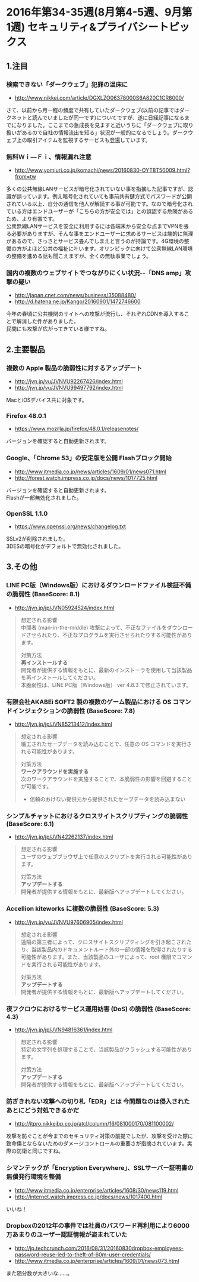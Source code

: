 2016年第34-35週(8月第4-5週、9月第1週) セキュリティ&プライバシートピックス
===

1.注目
---

### 検索できない「ダークウェブ」犯罪の温床に 

+ <http://www.nikkei.com/article/DGXLZO06378000S6A820C1CR8000/>

さて、以前から月一程の頻度で共有していたダークウェブ(以前の記事ではダークネットと読んでいましたが同一です)についてですが、遂に日経記事になるまでになりました。ここまでの急成長を見ますと近いうちに「ダークウェブに取り扱いがあるので自社の情報流出を知る」状況が一般的になるでしょう。ダークウェブ上の取引アイテムを監視するサービスも[登場](https://the01.jp/p0002987/)しています。

### 無料Ｗｉ―Ｆｉ、情報漏れ注意

+ <http://www.yomiuri.co.jp/komachi/news/20160830-OYT8T50009.html?from=tw>

多くの公共無線LANサービスが暗号化されていない事を指摘した記事ですが、認識が誤っています。例え暗号化されていても事前共有鍵方式でパスワードが公開されている以上、自分の通信を他人が解読する事が可能です。なので暗号化されている方はエンドユーザーが「こちらの方が安全では」との誤認する危険があるため、より有害です。  
公衆無線LANサービスを安全に利用するには各端末から安全な点までVPNを張る必要がありますが、そんな事をエンドユーザーに求めるサービスは端的に無理があるので、さっさとサービス畳んでしまえと言うのが持論です。4G環境の整備の方がよほど公共の福祉に叶います。オリンピックに向けて公衆無線LAN環境の整備を進める話も聞こえますが、全くの無駄事業でしょう。

### 国内の複数のウェブサイトでつながりにくい状況--「DNS amp」攻撃の疑い

+ <http://japan.cnet.com/news/business/35088480/>
+ <http://d.hatena.ne.jp/Kango/20160901/1472746600>

今年の春頃に公共機関のサイトへの攻撃が流行し、それぞれCDNを導入することで解消した件がありました。  
民間にも攻撃が広がってきている様ですね。

2.主要製品
---

### 複数の Apple 製品の脆弱性に対するアップデート

+ <http://jvn.jp/vu/JVNVU92267426/index.html>
+ <http://jvn.jp/vu/JVNVU99497792/index.html>

MacとiOSデバイス共に対象です。

### Firefox 48.0.1

+ <https://www.mozilla.jp/firefox/48.0.1/releasenotes/>

バージョンを確認すると自動更新されます。

### Google、「Chrome 53」の安定版を公開 Flashブロック開始

+ <http://www.itmedia.co.jp/news/articles/1609/01/news071.html>
+ <http://forest.watch.impress.co.jp/docs/news/1017725.html>

バージョンを確認すると自動更新されます。  
Flashが一部無効化されました。

### OpenSSL 1.1.0

+ <https://www.openssl.org/news/changelog.txt>

SSLv2が削除されました。  
3DESの暗号化がデフォルトで無効化されました。

3.その他
---

### LINE PC版（Windows版）におけるダウンロードファイル検証不備の脆弱性 (BaseScore: 8.1)

+ <http://jvn.jp/jp/JVN05924524/index.html>
  
> 想定される影響  
> 中間者 (man-in-the-middle) 攻撃によって、不正なファイルをダウンロードさせられたり、不正なプログラムを実行させられたりする可能性があります。  
>   
> 対策方法  
> **再インストールする**  
> 開発者が提供する情報をもとに、最新のインストーラを使用して当該製品を再インストールしてください。  
> 本脆弱性は、LINE PC版（Windows版） ver 4.8.3 で修正されています。  

### 有限会社AKABEi SOFT2 製の複数のゲーム製品における OS コマンドインジェクションの脆弱性 (BaseScore: 7.8)

+ <http://jvn.jp/jp/JVN85213412/index.html>
  
> 想定される影響  
> 細工されたセーブデータを読み込むことで、任意の OS コマンドを実行される可能性があります。  
>   
> 対策方法  
> **ワークアラウンドを実施する**  
> 次のワークアラウンドを実施することで、本脆弱性の影響を回避することが可能です。  
>   
> + 信頼のおけない提供元から提供されたセーブデータを読み込まない  

### シンプルチャットにおけるクロスサイトスクリプティングの脆弱性 (BaseScore: 6.1)

+ <http://jvn.jp/jp/JVN42262137/index.html>
  
> 想定される影響  
> ユーザのウェブブラウザ上で任意のスクリプトを実行される可能性があります。  
>   
> 対策方法  
> **アップデートする**  
> 開発者が提供する情報をもとに、最新版へアップデートしてください。  

### Accellion kiteworks に複数の脆弱性 (BaseScore: 5.3)

+ <http://jvn.jp/vu/JVNVU97606905/index.html>
  
> 想定される影響  
> 遠隔の第三者によって、クロスサイトスクリプティングを引き起こされたり、当該製品内のドキュメントルート外の一部の情報を取得されたりする可能性があります。また、当該製品のユーザによって、root 権限でコマンドを実行される可能性があります。  
>   
> 対策方法  
> **アップデートする**  
> 開発者が提供する情報をもとに、最新版へアップデートしてください。  

### 夜フクロウにおけるサービス運用妨害 (DoS) の脆弱性 (BaseScore: 4.3)

+ <http://jvn.jp/jp/JVN94816361/index.html>
  
> 想定される影響  
> 特定の文字列を処理することで、当該製品がクラッシュする可能性があります。  
>   
> 対策方法  
> **アップデートする**  
> 開発者が提供する情報をもとに、最新版へアップデートしてください。  

### 防ぎきれない攻撃への切り札「EDR」とは 今問題なのは侵入されたあとにどう対処できるかだ

+ <http://itpro.nikkeibp.co.jp/atcl/column/16/081000170/081100002/>

攻撃を防ぐことが今までのセキュリティ対策の前提でしたが、攻撃を受けた際に致命傷とならないためのダメージコントロールの重要さが指摘されています。実際の防衛と同じですね。

### シマンテックが「Encryption Everywhere」、SSLサーバー証明書の無償発行環境を整備

+ <http://www.itmedia.co.jp/enterprise/articles/1608/30/news119.html>
+ <http://internet.watch.impress.co.jp/docs/news/1017400.html>

いいね！

### Dropboxの2012年の事件では社員のパスワード再利用により6000万あまりのユーザー認証情報が盗まれていた

+ <http://jp.techcrunch.com/2016/08/31/20160830dropbox-employees-password-reuse-led-to-theft-of-60m-user-credentials/>
+ <http://www.itmedia.co.jp/enterprise/articles/1609/01/news073.html>

また随分数が大きいな……。
